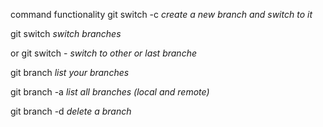 command functionality
git switch -c <branchname> _create a new branch and switch to it_

git switch <branchname> _switch branches_

or git switch - _switch to other or last branche_

git branch _list your branches_

git branch -a _list all branches (local and remote)_

git branch -d <branchname> _delete a branch_
